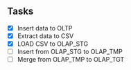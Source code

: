 ## Tasks

- [X] Insert data to OLTP
- [X] Extract data to CSV
- [X] LOAD CSV to OLAP_STG
- [ ] Insert from OLAP_STG to OLAP_TMP
- [ ] Merge from OLAP_TMP to OLAP_TGT